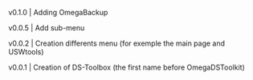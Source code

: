 v0.1.0  |   Adding OmegaBackup

v0.0.5  |   Add sub-menu

v0.0.2  |   Creation differents menu (for exemple the main page and USWtools)

v0.0.1  |   Creation of DS-Toolbox (the first name before OmegaDSToolkit)

